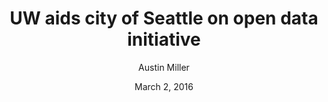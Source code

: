 ---
title: "UW aids city of Seattle on open data initiative"
date: "March 2, 2016"
author: "Austin Miller"
content: "A team of UW faculty members and doctoral students spent the past six months working with the city on a new open data policy unveiled last week by Mayor Ed Murray."
image: ""
---